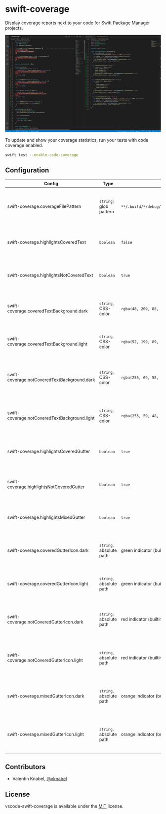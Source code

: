 # swift-coverage

Display coverage reports next to your code for Swift Package Manager projects.

![](./assets/docs/example.png)

To update and show your coverage statistics, run your tests with code coverage enabled.

```bash
swift test --enable-code-coverage
```

## Configuration

| Config                                        | Type                    | Default                                       | Description                                                             |
| --------------------------------------------- | ----------------------- | --------------------------------------------- | ----------------------------------------------------------------------- |
| swift-coverage.coverageFilePattern            | `string`; glob pattern  | `**/.build/*/debug/{coverage,codecov}/*.json` | The pattern where to find the llvm-codecov JSON-reports.                |
| swift-coverage.highlightsCoveredText          | `boolean`               | `false`                                       | Wether code with coverage should have a higlighted background.          |
| swift-coverage.highlightsNotCoveredText       | `boolean`               | `true`                                        | Wether code with no coverage should have a higlighted background.       |
| swift-coverage.coveredTextBackground.dark     | `string`, CSS-color     | `rgba(48, 209, 88, 0.25)`                     | The brackground color used to highlight code with coverage.             |
| swift-coverage.coveredTextBackground.light    | `string`, CSS-color     | `rgba(52, 199, 89, 0.25)`                     | The brackground color used to highlight code with coverage.             |
| swift-coverage.notCoveredTextBackground.dark  | `string`, CSS-color     | `rgba(255, 69, 58, 0.25)`                     | The brackground color used to highlight code with no coverage.          |
| swift-coverage.notCoveredTextBackground.light | `string`, CSS-color     | `rgba(255, 59, 48, 0.25)`                     | The brackground color used to highlight code with no coverage.          |
| swift-coverage.highlightsCoveredGutter        | `boolean`               | `true`                                        | Wether lines with coverage should have a highlight-gutter.              |
| swift-coverage.highlightsNotCoveredGutter     | `boolean`               | `true`                                        | Wether lines with no coverage should have a highlight-gutter.           |
| swift-coverage.highlightsMixedGutter          | `boolean`               | `true`                                        | Wether lines with mixed coverage should have a highlight-gutter.        |
| swift-coverage.coveredGutterIcon.dark         | `string`, absolute path | green indicator (builtin)                     | The path to the gutter-icon used to highlight code with coverage.       |
| swift-coverage.coveredGutterIcon.light        | `string`, absolute path | green indicator (builtin)                     | The path to the gutter-icon used to highlight code with coverage.       |
| swift-coverage.notCoveredGutterIcon.dark      | `string`, absolute path | red indicator (builtin)                       | The path to the gutter-icon used to highlight code without coverage.    |
| swift-coverage.notCoveredGutterIcon.light     | `string`, absolute path | red indicator (builtin)                       | The path to the gutter-icon used to highlight code without coverage.    |
| swift-coverage.mixedGutterIcon.dark           | `string`, absolute path | orange indicator (builtin)                    | The path to the gutter-icon used to highlight code with mixed coverage. |
| swift-coverage.mixedGutterIcon.light          | `string`, absolute path | orange indicator (builtin)                    | The path to the gutter-icon used to highlight code with mixed coverage. |

## Contributors

- Valentin Knabel, [@vknabel](https://github.com/vknabel)

## License

vscode-swift-coverage is available under the [MIT](./LICENSE) license.
